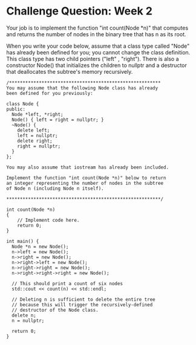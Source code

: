 # Challenge Question: Week 2

Your job is to implement the function "int count(Node *n)" that computes and returns the number of nodes in the binary tree that has n as its root.

When you write your code below, assume that a class type called "Node" has already been defined for you; you cannot change the class definition. This class type has two child pointers ("left" , "right"). There is also a constructor Node() that initializes the children to nullptr and a destructor that deallocates the subtree's memory recursively. 

```
/********************************************************
You may assume that the following Node class has already
been defined for you previously:

class Node {
public:
  Node *left, *right;
  Node() { left = right = nullptr; }
  ~Node() {
    delete left;
    left = nullptr;
    delete right;
    right = nullptr;
  }
};

You may also assume that iostream has already been included.

Implement the function "int count(Node *n)" below to return
an integer representing the number of nodes in the subtree
of Node n (including Node n itself).

*********************************************************/

int count(Node *n)
{
    // Implement code here. 
    return 0;
}

int main() {
  Node *n = new Node();
  n->left = new Node();
  n->right = new Node();
  n->right->left = new Node();
  n->right->right = new Node();
  n->right->right->right = new Node();

  // This should print a count of six nodes
  std::cout << count(n) << std::endl;

  // Deleting n is sufficient to delete the entire tree
  // because this will trigger the recursively-defined
  // destructor of the Node class.
  delete n;
  n = nullptr;

  return 0;
}
```